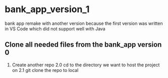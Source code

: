 # bank_app_version_1
bank app remake with another version because the first version was written in VS Code which did not support well with Java
## Clone all needed files from the bank_app version 0
1. Create another repo 
2.0 cd to the directory we want to host the project on
2.1 git clone the repo to local
   
   
